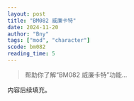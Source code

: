 ```yaml
---
layout: post
title: "BM082 威廉卡特"
date: 2024-11-20
author: "Bny"
tags: ["mod", "character"]
scode: bm082
reading_time: 5
---
```


> 帮助你了解“BM082 威廉卡特”功能...

内容后续填充。
